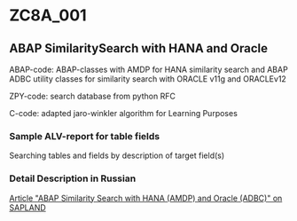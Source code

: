 # ZC8A_001
<h2>ABAP SimilaritySearch with HANA and Oracle</h2>
<p> ABAP-code: ABAP-classes with AMDP for HANA similarity search and ABAP ADBC utility classes for similarity search with ORACLE v11g and ORACLEv12 </p>
<p> ZPY-code: search database from python RFC </p>
<p> C-code: adapted jaro-winkler algorithm for Learning Purposes </p>

<h3>Sample ALV-report for table fields</h3>
<p> Searching tables and fields by description of target field(s) </p>


<h3>Detail Description in Russian</h3>
<p> <a href="https://sappro.sapland.ru/kb/articles/stats/ispolizovanie-algoritmov-pohozhesti-strok-v-abap-c-bd-hana-amdp-i-oracle-adbc.html" target="_blank"> Article "ABAP Similarity Search with HANA (AMDP) and Oracle (ADBC)" on SAPLAND </a> </p>
